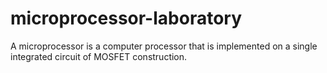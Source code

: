 # microprocessor-laboratory
A microprocessor is a computer processor that is implemented on a single integrated circuit of MOSFET construction.
